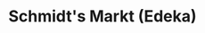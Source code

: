 ---
title: "Schmidt's Markt (Edeka)"
url: /bonndorf-im-schwarzwald/schmidts-markt-edeka/
shop: Supermarkt
---